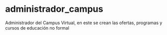 # administrador_campus
Administrador del Campus Virtual, en este se crean las ofertas, programas y cursos de educación no formal
